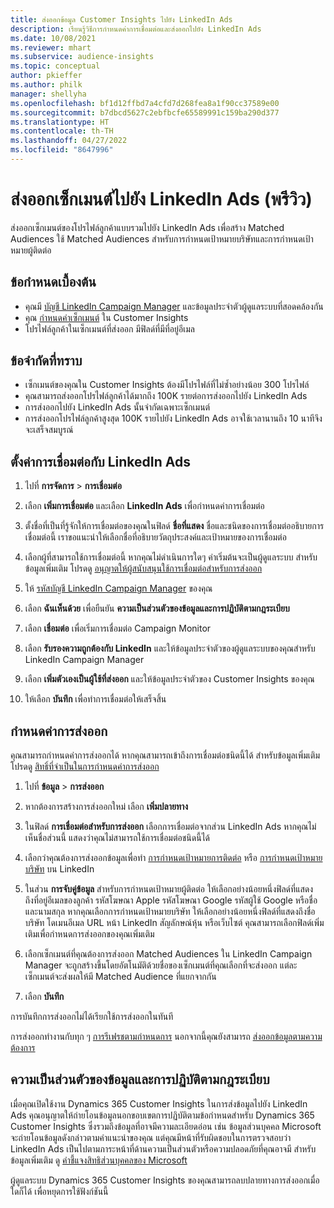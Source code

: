 ```yaml
---
title: ส่งออกข้อมูล Customer Insights ไปยัง LinkedIn Ads
description: เรียนรู้วิธีการกำหนดค่าการเชื่อมต่อและส่งออกไปยัง LinkedIn Ads
ms.date: 10/08/2021
ms.reviewer: mhart
ms.subservice: audience-insights
ms.topic: conceptual
author: pkieffer
ms.author: philk
manager: shellyha
ms.openlocfilehash: bf1d12ffbd7a4cfd7d268fea8a1f90cc37589e00
ms.sourcegitcommit: b7dbcd5627c2ebfbcfe65589991c159ba290d377
ms.translationtype: HT
ms.contentlocale: th-TH
ms.lasthandoff: 04/27/2022
ms.locfileid: "8647996"
---
```

# <a name="export-segments-to-linkedin-ads-preview"></a>ส่งออกเซ็กเมนต์ไปยัง LinkedIn Ads (พรีวิว)

ส่งออกเซ็กเมนต์ของโปรไฟล์ลูกค้าแบบรวมไปยัง LinkedIn Ads เพื่อสร้าง Matched Audiences ใช้ Matched Audiences สำหรับการกำหนดเป้าหมายบริษัทและการกำหนดเป้าหมายผู้ติดต่อ

## <a name="prerequisites"></a>ข้อกำหนดเบื้องต้น

-   คุณมี [บัญชี LinkedIn Campaign Manager](https://business.linkedin.com/marketing-solutions/ads) และข้อมูลประจำตัวผู้ดูแลระบบที่สอดคล้องกัน
-   คุณ [กำหนดค่าเซ็กเมนต์](segments.md) ใน Customer Insights
-   โปรไฟล์ลูกค้าในเซ็กเมนต์ที่ส่งออก มีฟิลด์ที่มีที่อยู่อีเมล

## <a name="known-limitations"></a>ข้อจำกัดที่ทราบ

- เซ็กเมนต์ของคุณใน Customer Insights ต้องมีโปรไฟล์ที่ไม่ซ้ำอย่างน้อย 300 โปรไฟล์ 
- คุณสามารถส่งออกโปรไฟล์ลูกค้าได้มากถึง 100K รายต่อการส่งออกไปยัง LinkedIn Ads
- การส่งออกไปยัง LinkedIn Ads นั้นจำกัดเฉพาะเซ็กเมนต์
- การส่งออกโปรไฟล์ลูกค้าสูงสุด 100K รายไปยัง LinkedIn Ads อาจใช้เวลานานถึง 10 นาทีจึงจะเสร็จสมบูรณ์ 

## <a name="set-up-the-connection-to-linkedin-ads"></a>ตั้งค่าการเชื่อมต่อกับ LinkedIn Ads

1. ไปที่ **การจัดการ** > **การเชื่อมต่อ**

1. เลือก **เพิ่มการเชื่อมต่อ** และเลือก **LinkedIn Ads** เพื่อกำหนดค่าการเชื่อมต่อ

1. ตั้งชื่อที่เป็นที่รู้จักให้การเชื่อมต่อของคุณในฟิลด์ **ชื่อที่แสดง** ชื่อและชนิดของการเชื่อมต่ออธิบายการเชื่อมต่อนี้ เราขอแนะนำให้เลือกชื่อที่อธิบายวัตถุประสงค์และเป้าหมายของการเชื่อมต่อ

1. เลือกผู้ที่สามารถใช้การเชื่อมต่อนี้ หากคุณไม่ดำเนินการใดๆ ค่าเริ่มต้นจะเป็นผู้ดูแลระบบ สำหรับข้อมูลเพิ่มเติม โปรดดู [อนุญาตให้ผู้สนับสนุนใช้การเชื่อมต่อสำหรับการส่งออก](connections.md#allow-contributors-to-use-a-connection-for-exports)

1. ให้ [รหัสบัญชี LinkedIn Campaign Manager](https://www.linkedin.com/help/lms/answer/a424270) ของคุณ

1. เลือก **ฉันเห็นด้วย** เพื่อยืนยัน **ความเป็นส่วนตัวของข้อมูลและการปฏิบัติตามกฎระเบียบ**

1. เลือก **เชื่อมต่อ** เพื่อเริ่มการเชื่อมต่อ Campaign Monitor

1. เลือก **รับรองความถูกต้องกับ LinkedIn** และให้ข้อมูลประจำตัวของผู้ดูแลระบบของคุณสำหรับ LinkedIn Campaign Manager

1. เลือก **เพิ่มตัวเองเป็นผู้ใช้ที่ส่งออก** และให้ข้อมูลประจำตัวของ Customer Insights ของคุณ

1. ให้เลือก **บันทึก** เพื่อทำการเชื่อมต่อให้เสร็จสิ้น

## <a name="configure-an-export"></a>กำหนดค่าการส่งออก

คุณสามารถกำหนดค่าการส่งออกได้ หากคุณสามารถเข้าถึงการเชื่อมต่อชนิดนี้ได้ สำหรับข้อมูลเพิ่มเติม โปรดดู [สิทธิ์ที่จำเป็นในการกำหนดค่าการส่งออก](export-destinations.md#set-up-a-new-export)

1. ไปที่ **ข้อมูล** > **การส่งออก**

1. หากต้องการสร้างการส่งออกใหม่ เลือก **เพิ่มปลายทาง**

1. ในฟิลด์ **การเชื่อมต่อสำหรับการส่งออก** เลือกการเชื่อมต่อจากส่วน LinkedIn Ads หากคุณไม่เห็นชื่อส่วนนี้ แสดงว่าคุณไม่สามารถใช้การเชื่อมต่อชนิดนี้ได้

1. เลือกว่าคุณต้องการส่งออกข้อมูลเพื่อทำ [การกำหนดเป้าหมายการติดต่อ](https://business.linkedin.com/marketing-solutions/ad-targeting/contact-targeting) หรือ [การกำหนดเป้าหมายบริษัท](https://business.linkedin.com/marketing-solutions/ad-targeting/account-targeting) บน LinkedIn 

1. ในส่วน **การจับคู่ข้อมูล** สำหรับการกำหนดเป้าหมายผู้ติดต่อ ให้เลือกอย่างน้อยหนึ่งฟิลด์ที่แสดงถึงที่อยู่อีเมลของลูกค้า รหัสโฆษณา Apple รหัสโฆษณา Google รหัสผู้ใช้ Google หรือชื่อและนามสกุล หากคุณเลือกการกำหนดเป้าหมายบริษัท ให้เลือกอย่างน้อยหนึ่งฟิลด์ที่แสดงถึงชื่อบริษัท โดเมนอีเมล URL หน้า LinkedIn สัญลักษณ์หุ้น หรือเว็บไซต์ คุณสามารถเลือกฟิลด์เพิ่มเติมเพื่อกำหนดการส่งออกของคุณเพิ่มเติม 

1. เลือกเซ็กเมนต์ที่คุณต้องการส่งออก Matched Audiences ใน LinkedIn Campaign Manager จะถูกสร้างขึ้นโดยอัตโนมัติด้วยชื่อของเซ็กเมนต์ที่คุณเลือกที่จะส่งออก แต่ละเซ็กเมนต์จะส่งผลให้มี Matched Audience ที่แยกจากกัน 

1. เลือก **บันทึก**

การบันทึกการส่งออกไม่ได้เรียกใช้การส่งออกในทันที

การส่งออกทำงานกับทุก ๆ [การรีเฟรชตามกำหนดการ](system.md#schedule-tab) นอกจากนี้คุณยังสามารถ [ส่งออกข้อมูลตามความต้องการ](export-destinations.md#run-exports-on-demand) 


## <a name="data-privacy-and-compliance"></a>ความเป็นส่วนตัวของข้อมูลและการปฏิบัติตามกฎระเบียบ

เมื่อคุณเปิดใช้งาน Dynamics 365 Customer Insights ในการส่งข้อมูลไปยัง LinkedIn Ads คุณอนุญาตให้ถ่ายโอนข้อมูลนอกขอบเขตการปฏิบัติตามข้อกำหนดสำหรับ Dynamics 365 Customer Insights ซึ่งรวมถึงข้อมูลที่อาจมีความละเอียดอ่อน เช่น ข้อมูลส่วนบุคคล Microsoft จะถ่ายโอนข้อมูลดังกล่าวตามคำแนะนำของคุณ แต่คุณมีหน้าที่รับผิดชอบในการตรวจสอบว่า LinkedIn Ads เป็นไปตามภาระหน้าที่ด้านความเป็นส่วนตัวหรือความปลอดภัยที่คุณอาจมี สำหรับข้อมูลเพิ่มเติม ดู [คำชี้แจงสิทธิส่วนบุคคลของ Microsoft](https://go.microsoft.com/fwlink/?linkid=396732)

ผู้ดูแลระบบ Dynamics 365 Customer Insights ของคุณสามารถลบปลายทางการส่งออกเมื่อใดก็ได้ เพื่อหยุดการใช้ฟังก์ชันนี้
